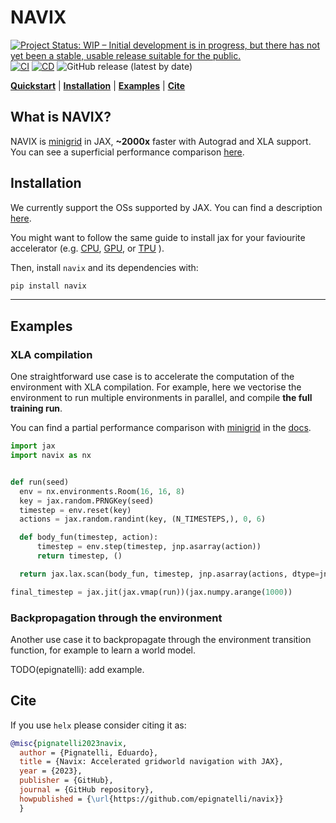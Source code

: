 # NAVIX

[![Project Status: WIP – Initial development is in progress, but there has not yet been a stable, usable release suitable for the public.](https://www.repostatus.org/badges/latest/wip.svg)](https://www.repostatus.org/#wip)
[![CI](https://github.com/epignatelli/navix/actions/workflows/CI.yml/badge.svg)](https://github.com/epignatelli/navix/actions/workflows/CI.yml)
[![CD](https://github.com/epignatelli/navix/actions/workflows/CD.yml/badge.svg)](https://github.com/epignatelli/navix/actions/workflows/CD.yml)
![GitHub release (latest by date)](https://img.shields.io/github/v/release/epignatelli/navix?color=%23216477&label=Release)

**[Quickstart](#what-is-navix)** | **[Installation](#installation)** | **[Examples](#examples)** | **[Cite](#cite)**

## What is NAVIX?
NAVIX is [minigrid](https://github.com/Farama-Foundation/Minigrid) in JAX, **~2000x** faster with Autograd and XLA support.
You can see a superficial performance comparison [here](docs/profiling.ipynb).


## Installation
We currently support the OSs supported by JAX.
You can find a description [here](https://github.com/google/jax#installation).

You might want to follow the same guide to install jax for your faviourite accelerator
(e.g. [CPU](https://github.com/google/jax#pip-installation-cpu),
[GPU](https://github.com/google/jax#pip-installation-gpu-cuda-installed-locally-harder), or
[TPU](https://github.com/google/jax#pip-installation-colab-tpu)
).

Then, install `navix` and its dependencies with:
```bash
pip install navix
```

---
## Examples

### XLA compilation
One straightforward use case is to accelerate the computation of the environment with XLA compilation.
For example, here we vectorise the environment to run multiple environments in parallel, and compile **the full training run**.

You can find a partial performance comparison with [minigrid](https://github.com/Farama-Foundation/Minigrid) in the [docs](docs/profiling.ipynb).

```python
import jax
import navix as nx


def run(seed)
  env = nx.environments.Room(16, 16, 8)
  key = jax.random.PRNGKey(seed)
  timestep = env.reset(key)
  actions = jax.random.randint(key, (N_TIMESTEPS,), 0, 6)

  def body_fun(timestep, action):
      timestep = env.step(timestep, jnp.asarray(action))
      return timestep, ()

  return jax.lax.scan(body_fun, timestep, jnp.asarray(actions, dtype=jnp.int32))[0]

final_timestep = jax.jit(jax.vmap(run))(jax.numpy.arange(1000))
```

### Backpropagation through the environment

Another use case it to backpropagate through the environment transition function, for example to learn a world model.

TODO(epignatelli): add example.


## Cite
If you use `helx` please consider citing it as:

```bibtex
@misc{pignatelli2023navix,
  author = {Pignatelli, Eduardo},
  title = {Navix: Accelerated gridworld navigation with JAX},
  year = {2023},
  publisher = {GitHub},
  journal = {GitHub repository},
  howpublished = {\url{https://github.com/epignatelli/navix}}
  }
```

